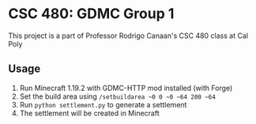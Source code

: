 ﻿# CSC 480: GDMC Group 1

This project is a part of Professor Rodrigo Canaan's CSC 480 class at Cal Poly
## Usage

1. Run Minecraft 1.19.2 with GDMC-HTTP mod installed (with Forge)
2. Set the build area using `/setbuildarea ~0 0 ~0 ~64 200 ~64`
3. Run `python settlement.py` to generate a settlement
4. The settlement will be created in Minecraft
